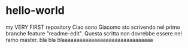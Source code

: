 # hello-world
my VERY FIRST repository
Ciao sono Giacomo sto scrivendo nel primo branche feature "readme-edit". Questa scritta non dovrebbe essere nel ramo master.
bla bla blaaaaaaaaaaaaaaaaaaaaaaaaaaaaaaa
